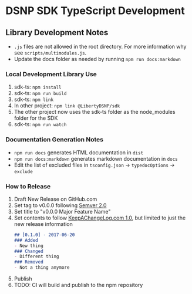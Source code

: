 # DSNP SDK TypeScript Development

## Library Development Notes
- `.js` files are not allowed in the root directory. For more information why see `scripts/multimodules.js`.
- Update the docs folder as needed by running `npm run docs:markdown`

### Local Development Library Use

1. sdk-ts: `npm install`
2. sdk-ts: `npm run build`
3. sdk-ts: `npm link`
4. In other project: `npm link @LibertyDSNP/sdk`
5. The other project now uses the sdk-ts folder as the node_modules folder for the SDK
6. sdk-ts: `npm run watch`

### Documentation Generation Notes

- `npm run docs` generates HTML documentation in `dist`
- `npm run docs:markdown` generates markdown documentation in `docs`
- Edit the list of excluded files in `tsconfig.json` -> `typedocOptions` -> `exclude`

### How to Release

1. Draft New Release on GitHub.com
2. Set tag to v0.0.0 following [Semver 2.0](https://semver.org/)
3. Set title to "v0.0.0 Major Feature Name"
4. Set contents to follow [KeepAChangeLog.com 1.0](https://keepachangelog.com/en/1.0.0/), but limited to just the new release information
    ```markdown
    ## [0.1.0] - 2017-06-20
    ### Added
    - New thing
    ### Changed
    - Different thing
    ### Removed
    - Not a thing anymore
    ```
5. Publish
6. TODO: CI will build and publish to the npm repository
